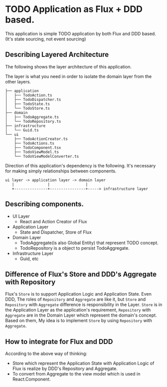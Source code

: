 # TODO Application as Flux + DDD based.

This application is simple TODO application by both Flux and DDD based.(It's state sourcing, not event sourcing)

## Describing Layered Architecture

The following shows the layer architecture of this application.

The layer is what you need in order to isolate the domain layer from the other layers.


```
├── application
│   ├── TodoAction.ts
│   ├── TodoDispatcher.ts
│   ├── TodoState.ts
│   └── TodoStore.ts
├── domain
│   ├── TodoAggregate.ts
│   └── TodoRepository.ts
├── infrastructure
│   └── Guid.ts
└── ui
    ├── TodoActionCreator.ts
    ├── TodoActions.ts
    ├── TodoComponent.tsx
    ├── TodoViewModel.ts
    └── TodoViewModelConverter.ts
```


Direction of this application's dependency is the following. It's necessary for making simply relationships between components.

```
ui layer -> application layer -> domain layer
   |               |                |
   +---------------+----------------+-----> infrastructure layer
```

## Describing components.

- UI Layer
    - React and Action Creator of Flux
- Application Layer
    - State and Dispatcher, Store of Flux
- Domain Layer 
    - TodoAggregate(is also Global Entity) that represent TODO concept.
    - TodoRepository is a object to persist TodoAggregate.
- Infrastructure Layer
    - Guid, etc
    
## Difference of Flux's Store and DDD's Aggregate with Repository

Flux's `Store` is to support Application Logic and Application State. Even DDD, The roles of `Repository` and `Aggregate` are like it, 
but `Store` and `Repository` with `Aggregate` difference is responsibility in the Layer.
`Store` is in the Application Layer as the application's requirement, `Repository` with `Aggregate` are in the Domain Layer which represent the domain's concept. Based on them, My idea is to implement `Store` by using `Repository` with `Aggregate`.

## How to integrate for Flux and DDD

According to the above way of thinking:

- Store which represent the Application State with Application Logic of Flux is realize by DDD's Repository and Aggregate.
- To convert from Aggregate to the view model which is used in React.Component.  

